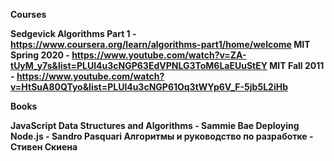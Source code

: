 <b>Courses<b>

Sedgevick Algorithms Part 1 - https://www.coursera.org/learn/algorithms-part1/home/welcome
MIT Spring 2020 - https://www.youtube.com/watch?v=ZA-tUyM_y7s&list=PLUl4u3cNGP63EdVPNLG3ToM6LaEUuStEY
MIT Fall 2011 - https://www.youtube.com/watch?v=HtSuA80QTyo&list=PLUl4u3cNGP61Oq3tWYp6V_F-5jb5L2iHb

<b>Books<b>

JavaScript Data Structures and Algorithms - Sammie Bae
Deploying Node.js - Sandro Pasquari
Алгоритмы и руководство по разработке - Стивен Скиена

